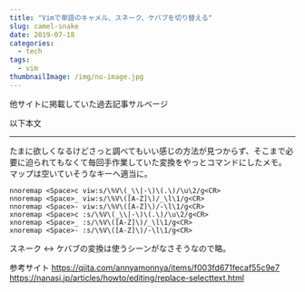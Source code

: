 ```yaml
---
title: "Vimで単語のキャメル、スネーク、ケバブを切り替える"
slug: camel-snake
date: 2019-07-18
categories:
  - tech
tags:
  - vim
thumbnailImage: /img/no-image.jpg
---
```


他サイトに掲載していた過去記事サルベージ
<!--more-->
以下本文

-------

たまに欲しくなるけどさっと調べてもいい感じの方法が見つからず、そこまで必要に迫られてもなくて毎回手作業していた変換をやっとコマンドにしたメモ。
マップは空いていそうなキーへ適当に。

```vim
nnoremap <Space>c viw:s/\%V\(_\\|-\)\(.\)/\u\2/g<CR>
nnoremap <Space>_ viw:s/\%V\([A-Z]\)/_\l\1/g<CR>
nnoremap <Space>- viw:s/\%V\([A-Z]\)/-\l\1/g<CR>
xnoremap <Space>c :s/\%V\(_\\|-\)\(.\)/\u\2/g<CR>
xnoremap <Space>_ :s/\%V\([A-Z]\)/_\l\1/g<CR>
xnoremap <Space>- :s/\%V\([A-Z]\)/-\l\1/g<CR>
```

スネーク <-> ケバブの変換は使うシーンがなさそうなので略。

参考サイト
https://qiita.com/annyamonnya/items/f003fd671fecaf55c9e7
https://nanasi.jp/articles/howto/editing/replace-selecttext.html
